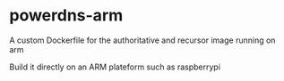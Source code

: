 # powerdns-arm
A custom Dockerfile for the authoritative and recursor image running on arm

Build it directly on an ARM plateform such as raspberrypi
